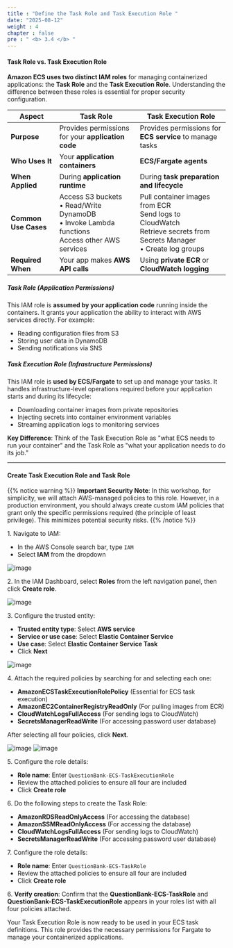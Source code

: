 ```yaml
---
title : "Define the Task Role and Task Execution Role "
date: "2025-08-12"
weight : 4
chapter : false
pre : " <b> 3.4 </b> "
---
```


#### Task Role vs. Task Execution Role

**Amazon ECS uses two distinct IAM roles** for managing containerized applications: the **Task Role** and the **Task Execution Role**. Understanding the difference between these roles is essential for proper security configuration.

| Aspect | Task Role | Task Execution Role |
|--------|-----------|-------------------|
| **Purpose** | Provides permissions for your **application code** | Provides permissions for **ECS service** to manage tasks |
| **Who Uses It** | Your **application containers** | **ECS/Fargate agents** |
| **When Applied** | During **application runtime** | During **task preparation and lifecycle** |
| **Common Use Cases** |  Access S3 buckets<br>• Read/Write DynamoDB<br>• Invoke Lambda functions<br> Access other AWS services | Pull container images from ECR<br> Send logs to CloudWatch<br> Retrieve secrets from Secrets Manager<br>• Create log groups |
| **Required When** | Your app makes **AWS API calls** | Using **private ECR** or **CloudWatch logging** |

##### **Task Role (Application Permissions)**
This IAM role is **assumed by your application code** running inside the containers. It grants your application the ability to interact with AWS services directly. For example:
- Reading configuration files from S3
- Storing user data in DynamoDB
- Sending notifications via SNS

##### **Task Execution Role (Infrastructure Permissions)**
This IAM role is **used by ECS/Fargate** to set up and manage your tasks. It handles infrastructure-level operations required before your application starts and during its lifecycle:
- Downloading container images from private repositories
- Injecting secrets into container environment variables
- Streaming application logs to monitoring services

**Key Difference**: Think of the Task Execution Role as "what ECS needs to run your container" and the Task Role as "what your application needs to do its job."

___

#### Create Task Execution Role and Task Role

{{% notice warning %}}
**Important Security Note**: In this workshop, for simplicity, we will attach AWS-managed policies to this role. However, in a production environment, you should always create custom IAM policies that grant only the specific permissions required (the principle of least privilege). This minimizes potential security risks.
{{% /notice %}}

1\. Navigate to IAM:
   - In the AWS Console search bar, type `IAM`
   - Select **IAM** from the dropdown

![image](/workshop_fcj_Infrastructure-Monitoring-with-Custom-Metrics-andDashboards/images/3.4/2025-08-12_19-54-25.png)

2\. In the IAM Dashboard, select **Roles** from the left navigation panel, then click **Create role**.

![image](/workshop_fcj_Infrastructure-Monitoring-with-Custom-Metrics-andDashboards/images/3.4/2025-08-12_19-57-04.png)

3\. Configure the trusted entity:
   - **Trusted entity type**: Select **AWS service**
   - **Service or use case**: Select **Elastic Container Service**
   - **Use case**: Select **Elastic Container Service Task**
   - Click **Next**

![image](/workshop_fcj_Infrastructure-Monitoring-with-Custom-Metrics-andDashboards/images/3.4/2025-08-12_19-58-39.png)

4\. Attach the required policies by searching for and selecting each one:
   - **AmazonECSTaskExecutionRolePolicy** (Essential for ECS task execution)
   - **AmazonEC2ContainerRegistryReadOnly** (For pulling images from ECR)
   - **CloudWatchLogsFullAccess** (For sending logs to CloudWatch)
   - **SecretsManagerReadWrite** (For accessing password user database)

After selecting all four policies, click **Next**.

![image](/workshop_fcj_Infrastructure-Monitoring-with-Custom-Metrics-andDashboards/images/3.4/2025-08-12_20-00-44.png)
![image](/workshop_fcj_Infrastructure-Monitoring-with-Custom-Metrics-andDashboards/images/3.4/2025-08-12_20-01-09.png)


5\. Configure the role details:
   - **Role name**: Enter `QuestionBank-ECS-TaskExecutionRole`
   - Review the attached policies to ensure all four are included
   - Click **Create role**

6\. Do the following steps to create the Task Role:
   - **AmazonRDSReadOnlyAccess** (For accessing the database)
   - **AmazonSSMReadOnlyAccess** (For accessing the database)
   - **CloudWatchLogsFullAccess** (For sending logs to CloudWatch)
   - **SecretsManagerReadWrite** (For accessing password user database)

7\. Configure the role details:
   - **Role name**: Enter `QuestionBank-ECS-TaskRole`
   - Review the attached policies to ensure all four are included
   - Click **Create role**


6\. **Verify creation**: Confirm that the **QuestionBank-ECS-TaskRole** and **QuestionBank-ECS-TaskExecutionRole** appears in your roles list with all four policies attached.

Your Task Execution Role is now ready to be used in your ECS task definitions. This role provides the necessary permissions for Fargate to manage your containerized applications.
